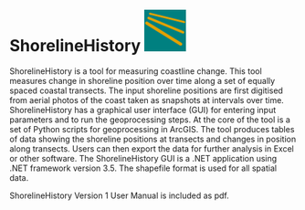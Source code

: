 # ShorelineHistory ![logo](docs/images/SH_Logo.png)
ShorelineHistory is a tool for measuring coastline change. This tool measures change in shoreline position over time along a set of equally spaced coastal transects. The input shoreline positions are first digitised from aerial photos of the coast taken as snapshots at intervals over time. ShorelineHistory has a graphical user interface (GUI) for entering input parameters and to run the geoprocessing steps. At the core of the tool is a set of Python scripts for geoprocessing in ArcGIS. The tool produces tables of data showing the shoreline positions at transects and changes in position along transects. Users can then export the data for further analysis in Excel or other software. The ShorelineHistory GUI is a .NET application using .NET framework version 3.5. The shapefile format is used for all spatial data.

ShorelineHistory Version 1 User Manual  is included as pdf.
